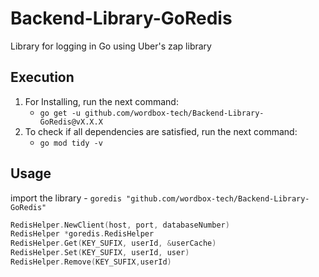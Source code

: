 # Backend-Library-GoRedis

Library for logging in Go using Uber's zap library

## Execution
1. For Installing, run the next command:
    - `go get -u github.com/wordbox-tech/Backend-Library-GoRedis@vX.X.X`
2. To check if all dependencies are satisfied, run the next command:
    - `go mod tidy -v`

## Usage
import the library
    - `goredis "github.com/wordbox-tech/Backend-Library-GoRedis"`

```go
RedisHelper.NewClient(host, port, databaseNumber)
RedisHelper *goredis.RedisHelper
RedisHelper.Get(KEY_SUFIX, userId, &userCache)
RedisHelper.Set(KEY_SUFIX, userId, user)
RedisHelper.Remove(KEY_SUFIX,userId)
```
